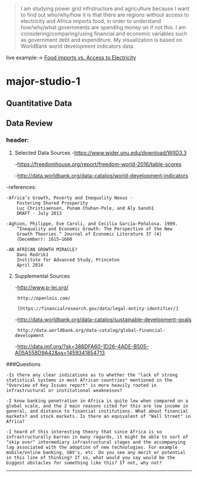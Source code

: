 >I am studying power grid infrstructure and agriculture because I want to find out who/why/how it is that there are regions without access to electricity and Africa imports food, in order to understand how/why/what governments are spending money on if not this. I am considering/comparing/using financial and economic variables such as government debt and expenditure. My visualization is based on WorldBank world development indicators data.

live example:-> [Food imports vs. Access to Electricity](ianssmith.github.io/major-studio-1/qualData)

# major-studio-1
## Quantitative Data

## Data Review

### header:


1. Selected Data Sources
	-https://www.wider.unu.edu/download/WIID3.3
	 
	-https://freedomhouse.org/report/freedom-world-2016/table-scores 

	-http://data.worldbank.org/data-catalog/world-development-indicators 

-references:

	-Africa’s Growth, Poverty and Inequality Nexus -
		Fostering Shared Prosperity
		Luc Christiaensen, Punam Chuhan-Pole, and Aly Sanoh1
		DRAFT - July 2013

	-Aghion, Philippe, Eve Caroli, and Cecilia García-Peñalosa. 1999.
		“Inequality and Economic Growth: The Perspective of the New
		Growth Theories.” Journal of Economic Literature 37 (4)
		(December): 1615–1660

	-AN AFRICAN GROWTH MIRACLE?
		Dani Rodrik1
		Institute for Advanced Study, Princeton
		April 2014


2. Supplemental Sources

	-http://www.p-lei.org/

		http://openleis.com/

		[https://financialresearch.gov/data/legal-entity-identifier/]

	-http://data.worldbank.org/data-catalog/sustainable-development-goals

		http://data.worldbank.org/data-catalog/global-financial-development

	-http://data.imf.org/?sk=388DFA60-1D26-4ADE-B505-A05A558D9A42&ss=1459341854713


###Questions 

	-Is there any clear indications as to whether the "lack of strong statistical systems in most African countries" mentioned in the "Overview of Key Issues report" is more heavily rooted in infrastructural or institutional weaknesses?

	-I know banking penetration in Africa is quite low when compared on a global scale, and the 2 main reasons cited for this are low income in general, and distance to financial institutions. What about financial markets? and stock markets. Is there an equivalent of "Wall Street" in Africa?

	-I heard of this interesting theory that since Africa is so infrastructurally barren in many regards, it might be able to sort of "skip over" intermediary infrastructural stages and the accompanying lag associated with the adoption of new technologies. For example mobile/online banking, UAV's, etc. Do you see any merit or potential in this line of thinking? If so, what would you say would be the biggest obstacles for something like this? If not, why not?



----
